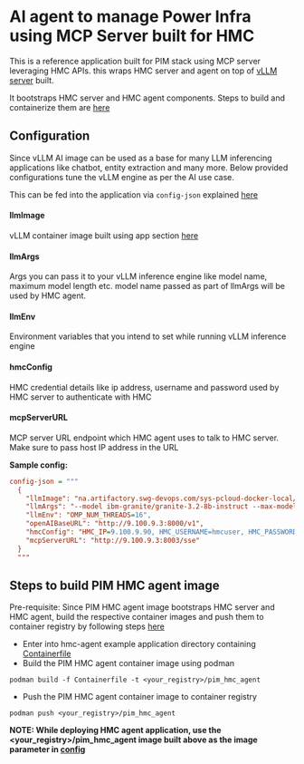 # AI agent to manage Power Infra using MCP Server built for HMC

This is a reference application built for PIM stack using MCP server leveraging HMC APIs.
this wraps HMC server and agent on top of [vLLM server](../../examples/vllm/README.md) built.

It bootstraps HMC server and HMC agent components. Steps to build and containerize them are [here](app/README.md)

## Configuration

Since vLLM AI image can be used as a base for many LLM inferencing applications like chatbot, entity extraction and many more.  Below provided configurations tune the vLLM engine as per the AI use case. 

This can be fed into the application via `config-json` explained [here](../../docs/configuration-guide.md#ai)

#### llmImage
vLLM container image built using app section [here](../vllm/app/README.md)
#### llmArgs
Args you can pass it to your vLLM inference engine like model name, maximum model length etc. model name passed as part of llmArgs will be used by HMC agent.
#### llmEnv
Environment variables that you intend to set while running vLLM inference engine
#### hmcConfig
HMC credential details like ip address, username and password used by HMC server to authenticate with HMC
#### mcpServerURL
MCP server URL endpoint which HMC agent uses to talk to HMC server. Make sure to pass host IP address in the URL

**Sample config:**
```ini
config-json = """
  {
    "llmImage": "na.artifactory.swg-devops.com/sys-pcloud-docker-local/devops/pim/apps/vllm",
    "llmArgs": "--model ibm-granite/granite-3.2-8b-instruct --max-model-len=26208 --enable-auto-tool-choice --tool-call-parser granite",
    "llmEnv": "OMP_NUM_THREADS=16",
    "openAIBaseURL": "http://9.100.9.3:8000/v1",
    "hmcConfig": "HMC_IP=9.100.9.90, HMC_USERNAME=hmcuser, HMC_PASSWORD=lab123",
    "mcpServerURL": "http://9.100.9.3:8003/sse"
  }
  """
```

## Steps to build PIM HMC agent image
Pre-requisite: Since PIM HMC agent image bootstraps HMC server and HMC agent, build the respective container images and push them to container registry by following steps [here](./app/README.md)

- Enter into hmc-agent example application directory containing [Containerfile](./Containerfile)
- Build the PIM HMC agent container image using podman
```
podman build -f Containerfile -t <your_registry>/pim_hmc_agent
```
- Push the PIM HMC agent container image to container registry
```
podman push <your_registry>/pim_hmc_agent
```

**NOTE: While deploying HMC agent application, use the <your_registry>/pim_hmc_agent image built above as the image parameter in [config](../../config.ini)**

